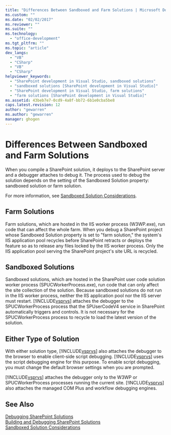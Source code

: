 ```yaml
---
title: "Differences Between Sandboxed and Farm Solutions | Microsoft Docs"
ms.custom: ""
ms.date: "02/02/2017"
ms.reviewer: ""
ms.suite: ""
ms.technology: 
  - "office-development"
ms.tgt_pltfrm: ""
ms.topic: "article"
dev_langs: 
  - "VB"
  - "CSharp"
  - "VB"
  - "CSharp"
helpviewer_keywords: 
  - "SharePoint development in Visual Studio, sandboxed solutions"
  - "sandboxed solutions [SharePoint development in Visual Studio]"
  - "SharePoint development in Visual Studio, farm solutions"
  - "farm solutions [SharePoint development in Visual Studio]"
ms.assetid: 43beb7e7-0cd9-4a8f-bb72-6b1e0cba5be8
caps.latest.revision: 12
author: "gewarren"
ms.author: "gewarren"
manager: ghogen
---
```

# Differences Between Sandboxed and Farm Solutions
  When you compile a SharePoint solution, it deploys to the SharePoint server and a debugger attaches to debug it. The process used to debug the solution depends on the setting of the Sandboxed Solution property: sandboxed solution or farm solution.  
  
 For more information, see [Sandboxed Solution Considerations](../sharepoint/sandboxed-solution-considerations.md).  
  
## Farm Solutions  
 Farm solutions, which are hosted in the IIS worker process (W3WP.exe), run code that can affect the whole farm. When you debug a SharePoint project whose Sandboxed Solution property is set to "farm solution," the system's IIS application pool recycles before SharePoint retracts or deploys the feature so as to release any files locked by the IIS worker process. Only the IIS application pool serving the SharePoint project's site URL is recycled.  
  
## Sandboxed Solutions  
 Sandboxed solutions, which are hosted in the SharePoint user code solution worker process (SPUCWorkerProcess.exe), run code that can only affect the site collection of the solution. Because sandboxed solutions do not run in the IIS worker process, neither the IIS application pool nor the IIS server must restart. [!INCLUDE[vsprvs](../sharepoint/includes/vsprvs-md.md)] attaches the debugger to the SPUCWorkerProcess process that the SPUserCodeV4 service in SharePoint automatically triggers and controls. It is not necessary for the SPUCWorkerProcess process to recycle to load the latest version of the solution.  
  
## Either Type of Solution  
 With either solution type, [!INCLUDE[vsprvs](../sharepoint/includes/vsprvs-md.md)] also attaches the debugger to the browser to enable client-side script debugging. [!INCLUDE[vsprvs](../sharepoint/includes/vsprvs-md.md)] uses the script debugging engine for this purpose. To enable script debugging, you must change the default browser settings when you are prompted.  
  
 [!INCLUDE[vsprvs](../sharepoint/includes/vsprvs-md.md)] attaches the debugger only to the W3WP or SPUCWorkerProcess processes running the current site. [!INCLUDE[vsprvs](../sharepoint/includes/vsprvs-md.md)] also attaches the managed COM Plus and workflow debugging engines.  
  
## See Also  
 [Debugging SharePoint Solutions](../sharepoint/debugging-sharepoint-solutions.md)   
 [Building and Debugging SharePoint Solutions](../sharepoint/building-and-debugging-sharepoint-solutions.md)   
 [Sandboxed Solution Considerations](../sharepoint/sandboxed-solution-considerations.md)  
  
  